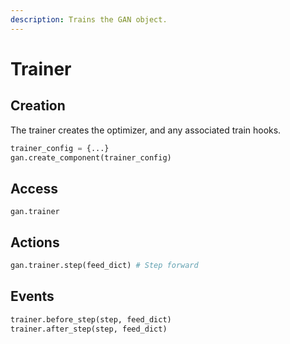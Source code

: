 ```yaml
---
description: Trains the GAN object.
---
```


# Trainer

## Creation

The trainer creates the optimizer, and any associated train hooks.

```python
trainer_config = {...}
gan.create_component(trainer_config)
```

## Access

```text
gan.trainer
```

## Actions

```python
gan.trainer.step(feed_dict) # Step forward
```

## Events

```python
trainer.before_step(step, feed_dict)
trainer.after_step(step, feed_dict)
```

